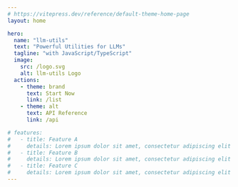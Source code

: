 ```yaml
---
# https://vitepress.dev/reference/default-theme-home-page
layout: home

hero:
  name: "llm-utils"
  text: "Powerful Utilities for LLMs"
  tagline: "with JavaScript/TypeScript"
  image:
    src: /logo.svg
    alt: llm-utils Logo
  actions:
    - theme: brand
      text: Start Now
      link: /list
    - theme: alt
      text: API Reference
      link: /api

# features:
#   - title: Feature A
#     details: Lorem ipsum dolor sit amet, consectetur adipiscing elit
#   - title: Feature B
#     details: Lorem ipsum dolor sit amet, consectetur adipiscing elit
#   - title: Feature C
#     details: Lorem ipsum dolor sit amet, consectetur adipiscing elit
---
```


